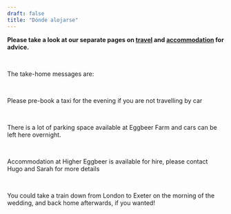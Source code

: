 ```yaml
---
draft: false
title: "Dónde alojarse"
---
```


**Please take a look at our separate pages on <a href="/travel">travel</a> and <a href="/accommodation">accommodation</a> for advice.**

<br>

The take-home messages are:

<br>

Please pre-book a taxi for the evening if you are not travelling by car

<br>

There is a lot of parking space available at Eggbeer Farm and cars can be left here overnight.

<br>

Accommodation at Higher Eggbeer is available for hire, please contact Hugo and Sarah for more details

<br>

You could take a train down from London to Exeter on the morning of the wedding, and back home afterwards, if you wanted!